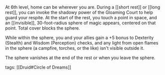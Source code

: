 At 6th level, home can be wherever you are. During a [[short rest]] or [[long rest]], you can invoke the shadowy power of the Gloaming Court to help guard your respite. At the start of the rest, you touch a point in space, and an [[invisible]], 30-foot-radius sphere of magic appears, centered on that point. Total cover blocks the sphere.

While within the sphere, you and your allies gain a +5 bonus to Dexterity (Stealth) and Wisdom (Perception) checks, and any light from open flames in the sphere (a campfire, torches, or the like) isn't visible outside it.

The sphere vanishes at the end of the rest or when you leave the sphere.

tags: [[Druid#Circle of Dreams]]